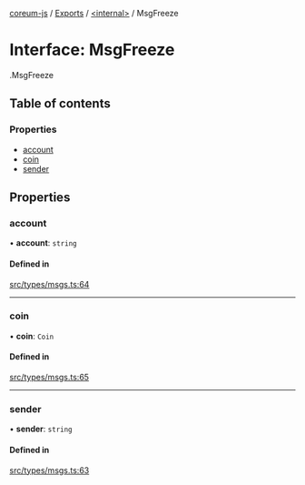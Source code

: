 [coreum-js](../README.md) / [Exports](../modules.md) / [<internal\>](../modules/internal_.md) / MsgFreeze

# Interface: MsgFreeze

[<internal>](../modules/internal_.md).MsgFreeze

## Table of contents

### Properties

- [account](internal_.MsgFreeze.md#account)
- [coin](internal_.MsgFreeze.md#coin)
- [sender](internal_.MsgFreeze.md#sender)

## Properties

### account

• **account**: `string`

#### Defined in

[src/types/msgs.ts:64](https://github.com/PulsaraIO/coreum-js/blob/63824e3/src/types/msgs.ts#L64)

___

### coin

• **coin**: `Coin`

#### Defined in

[src/types/msgs.ts:65](https://github.com/PulsaraIO/coreum-js/blob/63824e3/src/types/msgs.ts#L65)

___

### sender

• **sender**: `string`

#### Defined in

[src/types/msgs.ts:63](https://github.com/PulsaraIO/coreum-js/blob/63824e3/src/types/msgs.ts#L63)
